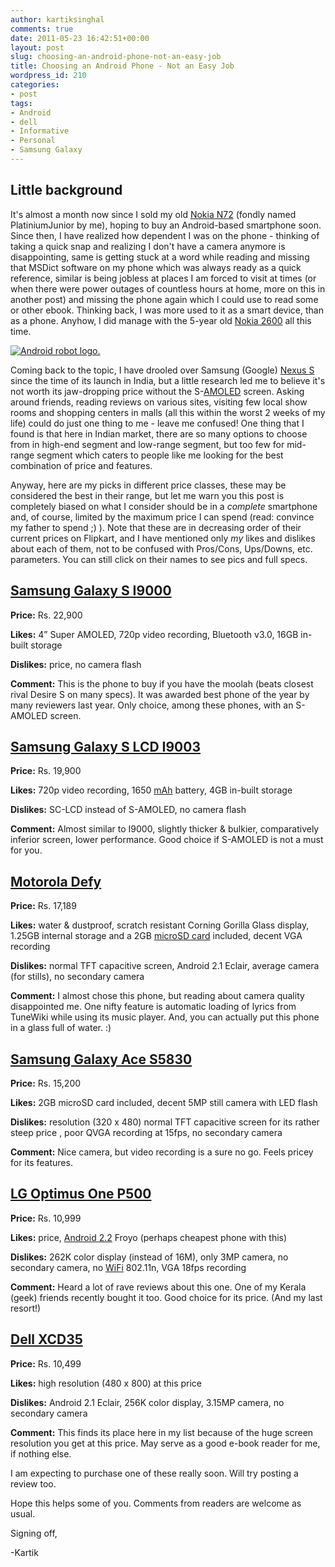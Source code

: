 ```yaml
---
author: kartiksinghal
comments: true
date: 2011-05-23 16:42:51+00:00
layout: post
slug: choosing-an-android-phone-not-an-easy-job
title: Choosing an Android Phone - Not an Easy Job
wordpress_id: 210
categories:
- post
tags:
- Android
- dell
- Informative
- Personal
- Samsung Galaxy
---
```


## Little background


It's almost a month now since I sold my old [Nokia N72](http://en.wikipedia.org/wiki/Nokia_N72) (fondly named PlatiniumJunior by me), hoping to buy an Android-based smartphone soon. Since then, I have realized how dependent I was on the phone - thinking of taking a quick snap and realizing I don't have a camera anymore is disappointing, same is getting stuck at a word while reading and missing that MSDict software on my phone which was always ready as a quick reference, similar is being jobless at places I am forced to visit at times (or when there were power outages of countless hours at home, more on this in another post) and missing the phone again which I could use to read some or other ebook. Thinking back, I was more used to it as a smart device, than as a phone. Anyhow, I did manage with the 5-year old [Nokia 2600](http://en.wikipedia.org/wiki/Nokia_2600) all this time.




[![Android robot logo.](http://upload.wikimedia.org/wikipedia/en/a/a5/Android-logo.jpg)](http://en.wikipedia.org/wiki/File:Android-logo.jpg)



Coming back to the topic, I have drooled over Samsung (Google) [Nexus S](http://en.wikipedia.org/wiki/Nexus_S) since the time of its launch in India, but a little research led me to believe it's not worth its jaw-dropping price without the S-[AMOLED](http://en.wikipedia.org/wiki/Active-matrix_OLED) screen. Asking around friends, reading reviews on various sites, visiting few local show rooms and shopping centers in malls (all this within the worst 2 weeks of my life) could do just one thing to me - leave me confused! One thing that I found is that here in Indian market, there are so many options to choose from in high-end segment and low-range segment, but too few for mid-range segment which caters to people like me looking for the best combination of price and features.

Anyway, here are my picks in different price classes, these may be considered the best in their range, but let me warn you this post is completely biased on what I consider should be in a _complete_ smartphone and, of course, limited by the maximum price I can spend (read: convince my father to spend ;) ). Note that these are in decreasing order of their current prices on Flipkart, and I have mentioned only _my_ likes and dislikes about each of them, not to be confused with Pros/Cons, Ups/Downs, etc. parameters. You can still click on their names to see pics and full specs.


## [Samsung Galaxy S I9000](http://www.flipkart.com/samsung-galaxy-i9000-metallic-black-mobile-mobczq5bhn5zmvtk)


**Price:** Rs. 22,900

**Likes:** 4” Super AMOLED, 720p video recording, Bluetooth v3.0, 16GB in-built storage

**Dislikes:** price, no camera flash

**Comment:** This is the phone to buy if you have the moolah (beats closest rival Desire S on many specs). It was awarded best phone of the year by many reviewers last year. Only choice, among these phones, with an S-AMOLED screen.


## [Samsung Galaxy S LCD I9003](http://www.flipkart.com/samsung-galaxy-lcd-i9003-midnight-black-mobile-mobcvwavyvzuyh5c)


**Price:** Rs. 19,900

**Likes:** 720p video recording, 1650 [mAh](http://en.wikipedia.org/wiki/Ampere-hour) battery, 4GB in-built storage

**Dislikes:** SC-LCD instead of S-AMOLED, no camera flash

**Comment:** Almost similar to I9000, slightly thicker & bulkier, comparatively inferior screen, lower performance. Good choice if S-AMOLED is not a must for you.


## [Motorola Defy](http://www.flipkart.com/motorola-defy-black-mobile-mobcuxvyhjrtd5kz)


**Price:** Rs. 17,189

**Likes:** water & dustproof, scratch resistant Corning Gorilla Glass display, 1.25GB internal storage and a 2GB [microSD card](http://en.wikipedia.org/wiki/MicroSD) included, decent VGA recording

**Dislikes:** normal TFT capacitive screen, Android 2.1 Eclair, average camera (for stills), no secondary camera

**Comment:** I almost chose this phone, but reading about camera quality disappointed me. One nifty feature is automatic loading of lyrics from TuneWiki while using its music player. And, you can actually put this phone in a glass full of water. :)


## [Samsung Galaxy Ace S5830](http://www.flipkart.com/samsung-galaxy-ace-s5830-black-mobile-mobcv6qcf9aqu7a4)


**Price:** Rs. 15,200

**Likes:** 2GB microSD card included, decent 5MP still camera with LED flash

**Dislikes:** resolution (320 x 480) normal TFT capacitive screen for its rather steep price , poor QVGA recording at 15fps, no secondary camera

**Comment:** Nice camera, but video recording is a sure no go. Feels pricey for its features.


## [LG Optimus One P500](http://www.flipkart.com/lg-optimus-one-p500-mobile-mobcsvh96wtzzwmv)


**Price:** Rs. 10,999

**Likes:** price, [Android 2.2](http://code.google.com/android/) Froyo (perhaps cheapest phone with this)

**Dislikes:** 262K color display (instead of 16M), only 3MP camera, no secondary camera, no [WiFi](http://en.wikipedia.org/wiki/Wi-Fi) 802.11n, VGA 18fps recording

**Comment:** Heard a lot of rave reviews about this one. One of my Kerala (geek) friends recently bought it too. Good choice for its price. (And my last resort!)


## [Dell XCD35](http://www.flipkart.com/dell-xcd35-mobile-mobctm5tkczg6htv)


**Price:** Rs. 10,499

**Likes:** high resolution (480 x 800) at this price

**Dislikes:** Android 2.1 Eclair, 256K color display, 3.15MP camera, no secondary camera

**Comment:** This finds its place here in my list because of the huge screen resolution you get at this price. May serve as a good e-book reader for me, if nothing else.

I am expecting to purchase one of these really soon. Will try posting a review too.

Hope this helps some of you. Comments from readers are welcome as usual.

Signing off,

-Kartik
